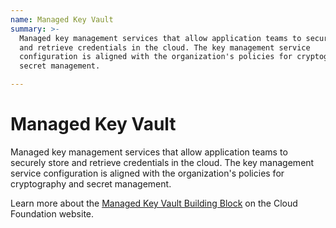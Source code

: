```yaml
---
name: Managed Key Vault
summary: >-
  Managed key management services that allow application teams to securely store
  and retrieve credentials in the cloud. The key management service
  configuration is aligned with the organization's policies for cryptography and
  secret management.

---
```


# Managed Key Vault

Managed key management services that allow application teams to securely store and retrieve credentials in the cloud. The key management service configuration is aligned with the organization's policies for cryptography and secret management.

Learn more about the [Managed Key Vault Building Block](https://cloudfoundation.org/maturity-model/service-ecosystem/managed-key-vault.html) on the Cloud Foundation website.
